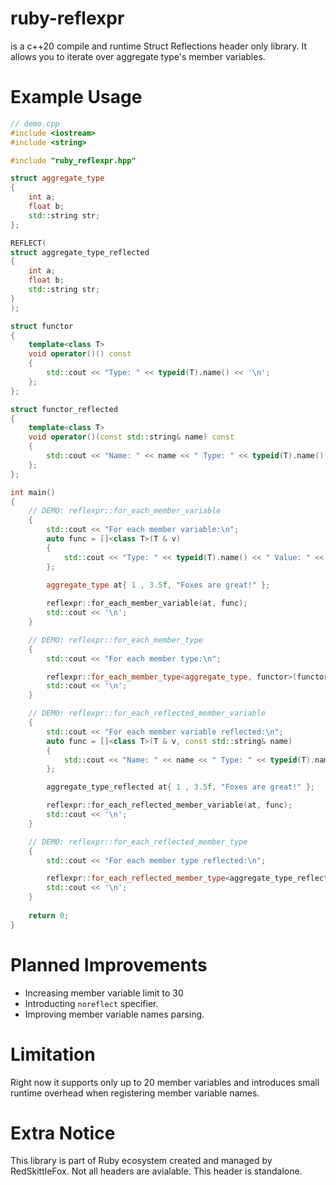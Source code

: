 # ruby-reflexpr
is a c++20 compile and runtime Struct Reflections header only library. It allows you to iterate over aggregate type's member variables.

# Example Usage
```cpp
// demo.cpp
#include <iostream>
#include <string>

#include "ruby_reflexpr.hpp"

struct aggregate_type
{
	int a;
	float b;
	std::string str;
};

REFLECT(
struct aggregate_type_reflected
{
	int a;
	float b;
	std::string str;
}
);

struct functor
{
	template<class T>
	void operator()() const
	{
		std::cout << "Type: " << typeid(T).name() << '\n';
	};
};

struct functor_reflected
{
	template<class T>
	void operator()(const std::string& name) const
	{
		std::cout << "Name: " << name << " Type: " << typeid(T).name() << '\n';
	};
};

int main()
{
	// DEMO: reflexpr::for_each_member_variable
	{
		std::cout << "For each member variable:\n";
		auto func = []<class T>(T & v)
		{
			std::cout << "Type: " << typeid(T).name() << " Value: " << v << '\n';
		};

		aggregate_type at{ 1 , 3.5f, "Foxes are great!" };
		
		reflexpr::for_each_member_variable(at, func);
		std::cout << '\n';
	}

	// DEMO: reflexpr::for_each_member_type
	{
		std::cout << "For each member type:\n";

		reflexpr::for_each_member_type<aggregate_type, functor>(functor{});
		std::cout << '\n';
	}

	// DEMO: reflexpr::for_each_reflected_member_variable
	{
		std::cout << "For each member variable reflected:\n";
		auto func = []<class T>(T & v, const std::string& name)
		{
			std::cout << "Name: " << name << " Type: " << typeid(T).name() << " Value: " << v << '\n';
		};

		aggregate_type_reflected at{ 1 , 3.5f, "Foxes are great!" };

		reflexpr::for_each_reflected_member_variable(at, func);
		std::cout << '\n';
	}

	// DEMO: reflexpr::for_each_reflected_member_type
	{
		std::cout << "For each member type reflected:\n";

		reflexpr::for_each_reflected_member_type<aggregate_type_reflected, functor_reflected>(functor_reflected{});
		std::cout << '\n';
	}
	
	return 0;
}
```

# Planned Improvements
*  Increasing member variable limit to 30
*  Introducting `noreflect` specifier.
*  Improving member variable names parsing.

# Limitation
Right now it supports only up to 20 member variables and introduces small runtime overhead when registering member variable names.

# Extra Notice
This library is part of Ruby ecosystem created and managed by RedSkittleFox. Not all headers are avialable. This header is standalone.